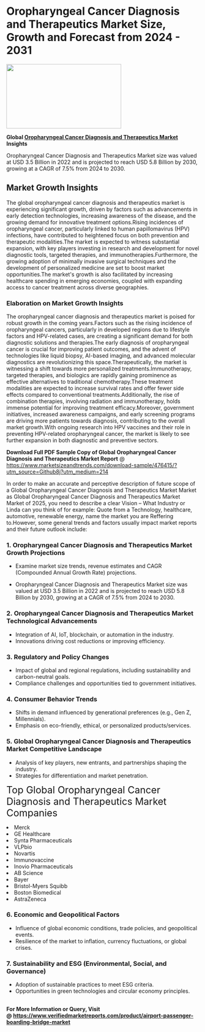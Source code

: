 <H1>Oropharyngeal Cancer Diagnosis and Therapeutics Market Size, Growth and Forecast from 2024 - 2031</H1><img class="aligncenter size-medium wp-image-584254" src="https://thirdeyenews.in/wp-content/uploads/2024/09/Global-Market-Research-300x168.jpeg" alt="" width="300" height="168" /><p><strong>Global&nbsp;<a href="https://www.marketsizeandtrends.com/download-sample/476415/?utm_source=Github8j?utm_medium=214">Oropharyngeal Cancer Diagnosis and Therapeutics Market</a> Insights</strong></p><p>Oropharyngeal Cancer Diagnosis and Therapeutics Market size was valued at USD 3.5 Billion in 2022 and is projected to reach USD 5.8 Billion by 2030, growing at a CAGR of 7.5% from 2024 to 2030.</p><p><h2>Market Growth Insights</h2> The global oropharyngeal cancer diagnosis and therapeutics market is experiencing significant growth, driven by factors such as advancements in early detection technologies, increasing awareness of the disease, and the growing demand for innovative treatment options.Rising incidences of oropharyngeal cancer, particularly linked to human papillomavirus (HPV) infections, have contributed to heightened focus on both prevention and therapeutic modalities.The market is expected to witness substantial expansion, with key players investing in research and development for novel diagnostic tools, targeted therapies, and immunotherapies.Furthermore, the growing adoption of minimally invasive surgical techniques and the development of personalized medicine are set to boost market opportunities.The market's growth is also facilitated by increasing healthcare spending in emerging economies, coupled with expanding access to cancer treatment across diverse geographies. <h3>Elaboration on Market Growth Insights</h3> The oropharyngeal cancer diagnosis and therapeutics market is poised for robust growth in the coming years.Factors such as the rising incidence of oropharyngeal cancers, particularly in developed regions due to lifestyle factors and HPV-related cases, are creating a significant demand for both diagnostic solutions and therapies.The early diagnosis of oropharyngeal cancer is crucial for improving patient outcomes, and the advent of technologies like liquid biopsy, AI-based imaging, and advanced molecular diagnostics are revolutionizing this space.Therapeutically, the market is witnessing a shift towards more personalized treatments.Immunotherapy, targeted therapies, and biologics are rapidly gaining prominence as effective alternatives to traditional chemotherapy.These treatment modalities are expected to increase survival rates and offer fewer side effects compared to conventional treatments.Additionally, the rise of combination therapies, involving radiation and immunotherapy, holds immense potential for improving treatment efficacy.Moreover, government initiatives, increased awareness campaigns, and early screening programs are driving more patients towards diagnosis, contributing to the overall market growth.With ongoing research into HPV vaccines and their role in preventing HPV-related oropharyngeal cancer, the market is likely to see further expansion in both diagnostic and preventive sectors.</p><p><span class=""><strong>Download Full PDF Sample Copy of Global Oropharyngeal Cancer Diagnosis and Therapeutics Market Report</strong> @ <a href="https://www.marketsizeandtrends.com/download-sample/476415/?utm_source=Github8j?utm_medium=214" target="_blank">https://www.marketsizeandtrends.com/download-sample/476415/?utm_source=Github8j?utm_medium=214</a></span></p><p>In order to make an accurate and perceptive description of future scope of a Global&nbsp;Oropharyngeal Cancer Diagnosis and Therapeutics Market Market as Global&nbsp;Oropharyngeal Cancer Diagnosis and Therapeutics Market Market of 2025, you need to describe a clear Vision &ndash; What Industry or Linda can you think of for example: Quote from a Technology, healthcare, automotive, renewable energy, name the market you are Reffering to.However, some general trends and factors usually impact market reports and their future outlook include:</p><h3>1.&nbsp;<strong>Oropharyngeal Cancer Diagnosis and Therapeutics Market Growth Projections</strong></h3><ul><li>Examine market size trends, revenue estimates and CAGR (Compounded Annual Growth Rate) projections.</li><li><p>Oropharyngeal Cancer Diagnosis and Therapeutics Market size was valued at USD 3.5 Billion in 2022 and is projected to reach USD 5.8 Billion by 2030, growing at a CAGR of 7.5% from 2024 to 2030.</p></li></ul><h3>2.&nbsp;<strong>Oropharyngeal Cancer Diagnosis and Therapeutics Market Technological Advancements</strong></h3><ul><li>Integration of AI, IoT, blockchain, or automation in the industry.</li><li>Innovations driving cost reductions or improving efficiency.</li></ul><h3>3.&nbsp;<strong>Regulatory and Policy Changes</strong></h3><ul><li>Impact of global and regional regulations, including sustainability and carbon-neutral goals.</li><li>Compliance challenges and opportunities tied to government initiatives.</li></ul><h3>4.&nbsp;<strong>Consumer Behavior Trends</strong></h3><ul><li>Shifts in demand influenced by generational preferences (e.g., Gen Z, Millennials).</li><li>Emphasis on eco-friendly, ethical, or personalized products/services.</li></ul><h3>5.&nbsp;<strong>Global Oropharyngeal Cancer Diagnosis and Therapeutics Market Competitive Landscape</strong></h3><ul><li>Analysis of key players, new entrants, and partnerships shaping the industry.</li><li>Strategies for differentiation and market penetration.</li></ul><p data-pm-slice="1 1 []"><span style="color: inherit; font-family: inherit; font-size: 25px;">Top Global Oropharyngeal Cancer Diagnosis and Therapeutics Market Companies</span></p><div class="" data-test-id=""><p><li>Merck</li><li> GE Healthcare</li><li> Synta Pharmaceuticals</li><li> VLPbio</li><li> Novartis</li><li> Immunovaccine</li><li> Inovio Pharmaceuticals</li><li> AB Science</li><li> Bayer</li><li> Bristol-Myers Squibb</li><li> Boston Biomedical</li><li> AstraZeneca</li></p></div><h3>6.&nbsp;<strong>Economic and Geopolitical Factors</strong></h3><ul><li>Influence of global economic conditions, trade policies, and geopolitical events.</li><li>Resilience of the market to inflation, currency fluctuations, or global crises.</li></ul><h3>7.&nbsp;<strong>Sustainability and ESG (Environmental, Social, and Governance)</strong></h3><ul><li>Adoption of sustainable practices to meet ESG criteria.</li><li>Opportunities in green technologies and circular economy principles.</li></ul><h2><strong style="font-size: 14px;">For More Information or Query, Visit @&nbsp;</strong><a style="background-color: #ffffff; font-size: 14px;" href="https://www.marketsizeandtrends.com/report/oropharyngeal-cancer-diagnosis-and-therapeutics-market/" target="_blank">https://www.verifiedmarketreports.com/product/airport-passenger-boarding-bridge-market</a></h2>